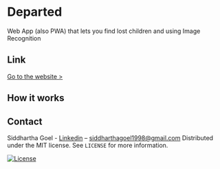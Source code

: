 # Departed

Web App (also PWA) that lets you find lost children and using Image Recognition



## Link
[Go to the website >](https://lost-children.firebaseapp.com/)

## How it works



## Contact

Siddhartha Goel - [Linkedin](https://linkedin.com/in/siddhartha-goel-b2098117a) – siddharthagoel1998@gmail.com
Distributed under the MIT license. See ``LICENSE`` for more information.

[![License][license-image]][license-url]

[license-image]:https://img.shields.io/badge/license-MIT-blue.svg

[license-url]:https://raw.githubusercontent.com/clamytoe/pyTrack/master/LICENSE
